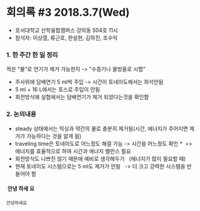 # 회의록 #3 2018.3.7(Wed)

* 호서대학교 산학융합캠퍼스 강의동 504호 11시
* 참석자: 이상열, 류근호, 한설현, 김하진, 조수익

### 1. 한 주간 한 일 정리

  적은 "물"로 연기가 제거 가능한지 -> "수증기나 물방울로 시험"

* 주사위에 담배연기 5 ml씩 주입 -> 시간이 토네이도에서는 희석안됨
* 5 ml + 16 L에서는 호스로 주입이 안됨
* 회전방식에 실험에서는 담배연기가 제거 되었다는것을 확인함
   
### 2. 논의내용
 * steady 상태에서는 믹싱과 약간의 물로 충분히 제거됨(시간, 에너지가 주어지면 제거가 가능하다는 것을 알게 됨)
 * traveling time은 토네이도로 어느정도 해결 가능 -> 시간을 어느정도 확인
 *  => 에너지를 효율적으로 하여 시간과 에너지 밸런스 필요
 * 회전방식도 나쁘진 않기 때문에 예비로 생각해두기
   (에너지가 많이 필요할 때)
 * 현재 토네이도 시스템으로는 5 ml도 제거가 안됨
   -> 더 크고 강력한 시스템을 만들어야 함
    
####  안녕 하세 요

```
안녕하세요
```
